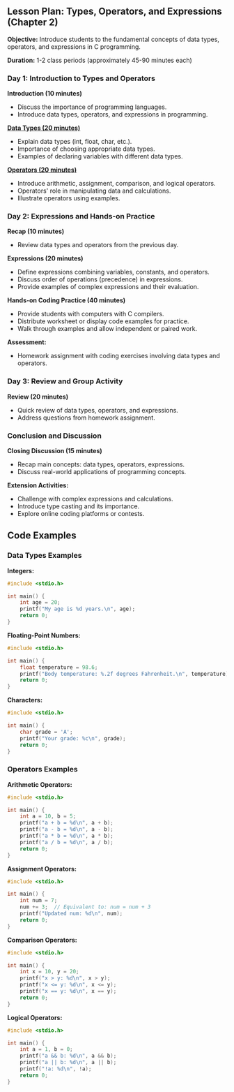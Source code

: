 ## Lesson Plan: Types, Operators, and Expressions (Chapter 2)

**Objective:** Introduce students to the fundamental concepts of data types, operators, and expressions in C programming.

**Duration:** 1-2 class periods (approximately 45-90 minutes each)

### Day 1: Introduction to Types and Operators

**Introduction (10 minutes)**
- Discuss the importance of programming languages.
- Introduce data types, operators, and expressions in programming.

[**Data Types (20 minutes)**](#data-types-examples)
- Explain data types (int, float, char, etc.).
- Importance of choosing appropriate data types.
- Examples of declaring variables with different data types.

[**Operators (20 minutes)**](#operators-examples)
- Introduce arithmetic, assignment, comparison, and logical operators.
- Operators' role in manipulating data and calculations.
- Illustrate operators using examples.

### Day 2: Expressions and Hands-on Practice

**Recap (10 minutes)**
- Review data types and operators from the previous day.

**Expressions (20 minutes)**
- Define expressions combining variables, constants, and operators.
- Discuss order of operations (precedence) in expressions.
- Provide examples of complex expressions and their evaluation.

**Hands-on Coding Practice (40 minutes)**
- Provide students with computers with C compilers.
- Distribute worksheet or display code examples for practice.
- Walk through examples and allow independent or paired work.

**Assessment:**
- Homework assignment with coding exercises involving data types and operators.

### Day 3: Review and Group Activity

**Review (20 minutes)**
- Quick review of data types, operators, and expressions.
- Address questions from homework assignment.

### Conclusion and Discussion

**Closing Discussion (15 minutes)**
- Recap main concepts: data types, operators, expressions.
- Discuss real-world applications of programming concepts.

**Extension Activities:**
- Challenge with complex expressions and calculations.
- Introduce type casting and its importance.
- Explore online coding platforms or contests.

## Code Examples

### Data Types Examples

**Integers:**
```c
#include <stdio.h>

int main() {
    int age = 20;
    printf("My age is %d years.\n", age);
    return 0;
}
```

**Floating-Point Numbers:**

```c
#include <stdio.h>

int main() {
    float temperature = 98.6;
    printf("Body temperature: %.2f degrees Fahrenheit.\n", temperature);
    return 0;
}
```

**Characters:**

```c
#include <stdio.h>

int main() {
    char grade = 'A';
    printf("Your grade: %c\n", grade);
    return 0;
}
```

### Operators Examples

**Arithmetic Operators:**

```c
#include <stdio.h>

int main() {
    int a = 10, b = 5;
    printf("a + b = %d\n", a + b);
    printf("a - b = %d\n", a - b);
    printf("a * b = %d\n", a * b);
    printf("a / b = %d\n", a / b);
    return 0;
}
```

**Assignment Operators:**

```c
#include <stdio.h>

int main() {
    int num = 7;
    num += 3;  // Equivalent to: num = num + 3
    printf("Updated num: %d\n", num);
    return 0;
}
```

**Comparison Operators:**

```c
#include <stdio.h>

int main() {
    int x = 10, y = 20;
    printf("x > y: %d\n", x > y);
    printf("x <= y: %d\n", x <= y);
    printf("x == y: %d\n", x == y);
    return 0;
}
```

**Logical Operators:**

```c
#include <stdio.h>

int main() {
    int a = 1, b = 0;
    printf("a && b: %d\n", a && b);
    printf("a || b: %d\n", a || b);
    printf("!a: %d\n", !a);
    return 0;
}
```